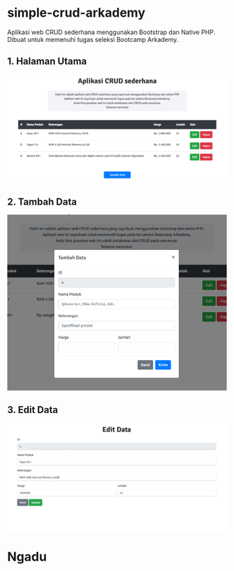 # simple-crud-arkademy
Aplikasi web CRUD sederhana menggunakan Bootstrap dan Native PHP. Dibuat untuk memenuhi tugas seleksi Bootcamp Arkademy.

## 1. Halaman Utama

![Halaman Utama](https://github.com/dhimasyoga16/simple-crud-arkademy/blob/main/screenshot/1_Halaman%20Utama.png?raw=true)


## 2. Tambah Data

![Halaman Utama](https://github.com/dhimasyoga16/simple-crud-arkademy/blob/main/screenshot/2_Tambah%20Data.png?raw=true)

## 3. Edit Data

![Halaman Utama](https://github.com/dhimasyoga16/simple-crud-arkademy/blob/main/screenshot/3_Edit%20Data.png?raw=true)
# Ngadu
